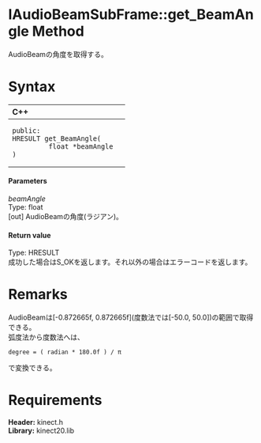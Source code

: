 IAudioBeamSubFrame::get\_BeamAngle Method  
=========================================  

AudioBeamの角度を取得する。 <span id="syntaxSection"></span>

Syntax  
======  

<table>
<colgroup>
<col width="100%" />
</colgroup>
<thead>
<tr class="header">
<th align="left">C++</th>
</tr>
</thead>
<tbody>
<tr class="odd">
<td align="left"><pre><code>public:  
HRESULT get_BeamAngle(  
         float *beamAngle  
)</code></pre></td>
</tr>
</tbody>
</table>

<span id="ID4EG"></span>
#### Parameters  

*beamAngle*    
Type: float  
[out] AudioBeamの角度(ラジアン)。  

<span id="ID4EP"></span>
#### Return value  

Type: HRESULT  
成功した場合はS\_OKを返します。それ以外の場合はエラーコードを返します。  

<span id="remarks"></span>

Remarks  
=======  

AudioBeamは[-0.872665f, 0.872665f]\(度数法では[-50.0, 50.0])の範囲で取得できる。  
弧度法から度数法へは、  

    degree = ( radian * 180.0f ) / π  

で変換できる。  

<span id="requirements"></span>

Requirements  
============  

**Header:** kinect.h  
**Library:** kinect20.lib  



<!--Please do not edit the data in the comment block below.-->
<!--
TOCTitle : get_BeamAngle Method
RLTitle : IAudioBeamSubFrame::get_BeamAngle Method
KeywordK : get_BeamAngle method
KeywordK : IAudioBeamSubFrame::get_BeamAngle method
KeywordF : IAudioBeamSubFrame::get_BeamAngle
KeywordF : get_BeamAngle
KeywordF : Microsoft.Kinect.kinect.IAudioBeamSubFrame.get_BeamAngle(float@)
KeywordA : M:Microsoft.Kinect.kinect.IAudioBeamSubFrame.get_BeamAngle(float@)
AssetID : M:Microsoft.Kinect.kinect.IAudioBeamSubFrame.get_BeamAngle(float@)
Locale : en-us
CommunityContent : 1
APIType : Managed
APILocation : 
APIName : Microsoft.Kinect.kinect.IAudioBeamSubFrame::get_BeamAngle
TargetOS : Windows
TopicType : kbSyntax
DevLang : C++
DocSet : K4Wv2
ProjType : K4Wv2Proj
Technology : Kinect for Windows
Product : Kinect for Windows SDK v2
productversion : 20
-->
